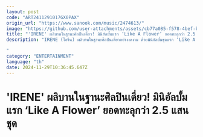 ```yaml
---
layout: post
code: "ART2411291017GX0PAX"
origin_url: "https://www.sanook.com/music/2474613/"
image: "https://github.com/user-attachments/assets/cb77a085-f578-4bef-bb7f-81177a54ea90"
title: "'IRENE' ผลิบานในฐานะศิลปินเดี่ยว! มินิอัลบั้มแรก ‘Like A Flower’ ยอดทะลุกว่า 2.5 แสนชุด"
description: "IRENE (ไอรีน) ผลิบานในฐานะศิลปินเดี่ยวอย่างงดงาม ด้วยมินิอัลบั้มชุดแรก ‘Like A Flower’ ยอดจำหน่ายวันแรกทะลุกว่า 2.5 แสนชุด และติดอันดับ 1 บนชาร์ต iTunes Top Albums กว่า 21 ภูมิภาคทั่วโลก

"
category: "ENTERTAINMENT"
language: "th"
date: 2024-11-29T10:36:45.647Z
---
```


# 'IRENE' ผลิบานในฐานะศิลปินเดี่ยว! มินิอัลบั้มแรก ‘Like A Flower’ ยอดทะลุกว่า 2.5 แสนชุด